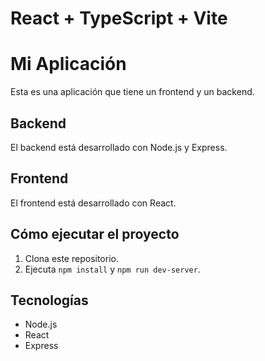# React + TypeScript + Vite

# Mi Aplicación

Esta es una aplicación que tiene un frontend y un backend.

## Backend
El backend está desarrollado con Node.js y Express.

## Frontend
El frontend está desarrollado con React.

## Cómo ejecutar el proyecto
1. Clona este repositorio.
2. Ejecuta `npm install` y `npm run dev-server`.

## Tecnologías
- Node.js
- React
- Express
